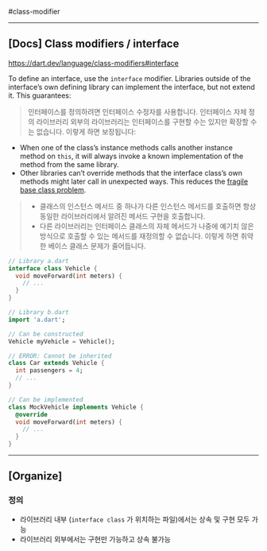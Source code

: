 #class-modifier 

---
## [Docs] Class modifiers / interface
https://dart.dev/language/class-modifiers#interface

To define an interface, use the `interface` modifier. Libraries outside of the interface’s own defining library can implement the interface, but not extend it. This guarantees:
> 인터페이스를 정의하려면 인터페이스 수정자를 사용합니다. 인터페이스 자체 정의 라이브러리 외부의 라이브러리는 인터페이스를 구현할 수는 있지만 확장할 수는 없습니다. 이렇게 하면 보장됩니다:

- When one of the class’s instance methods calls another instance method on `this`, it will always invoke a known implementation of the method from the same library.
- Other libraries can’t override methods that the interface class’s own methods might later call in unexpected ways. This reduces the [fragile base class problem](https://en.wikipedia.org/wiki/Fragile_base_class).

> - 클래스의 인스턴스 메서드 중 하나가 다른 인스턴스 메서드를 호출하면 항상 동일한 라이브러리에서 알려진 메서드 구현을 호출합니다.
> - 다른 라이브러리는 인터페이스 클래스의 자체 메서드가 나중에 예기치 않은 방식으로 호출할 수 있는 메서드를 재정의할 수 없습니다. 이렇게 하면 취약한 베이스 클래스 문제가 줄어듭니다.

```dart
// Library a.dart
interface class Vehicle {
  void moveForward(int meters) {
    // ...
  }
}
```

```dart
// Library b.dart
import 'a.dart';

// Can be constructed
Vehicle myVehicle = Vehicle();

// ERROR: Cannot be inherited
class Car extends Vehicle {
  int passengers = 4;
  // ...
}

// Can be implemented
class MockVehicle implements Vehicle {
  @override
  void moveForward(int meters) {
    // ...
  }
}
```

---
## [Organize]
### 정의
- 라이브러리 내부 (`interface class` 가 위치하는 파일)에서는 상속 및 구현 모두 가능
- 라이브러리 외부에서는 구현만 가능하고 상속 불가능